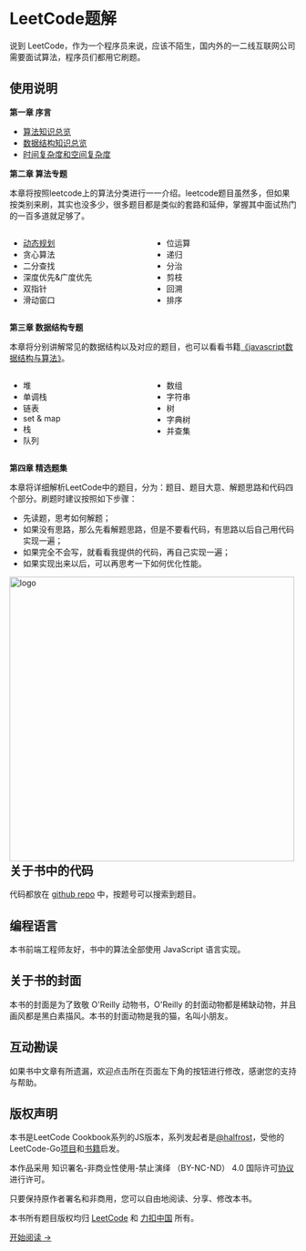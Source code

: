 # LeetCode题解

说到 LeetCode，作为一个程序员来说，应该不陌生，国内外的一二线互联网公司需要面试算法，程序员们都用它刷题。

## 使用说明

**第一章 序言**
- [算法知识总览](./outline/0_algorithm)
- [数据结构知识总览](./outline/1_data_structure)
- [时间复杂度和空间复杂度](./outline/2_complexity.md)

**第二章 算法专题**

本章将按照leetcode上的算法分类进行一一介绍。leetcode题目虽然多，但如果按类别来刷，其实也没多少，很多题目都是类似的套路和延伸，掌握其中面试热门的一百多道就足够了。

<html>
<div style="display: flex">
  <div style="flex: 1">
    <ul>
      <li><a href="./algorithm/2_dynamic_programming">动态规划</a></li>
      <li>贪心算法</li>
      <li>二分查找</li>
      <li>深度优先&广度优先</li>
      <li>双指针</li>
      <li>滑动窗口</li>
    </ul>
  </div>
  <div style="flex: 1">
    <ul>
      <li>位运算</li>
      <li>递归</li>
      <li>分治</li>
      <li>剪枝</li>
      <li>回溯</li>
      <li>排序</li>
    </ul>
  </div>
</div>
</html>

  
**第三章 数据结构专题**

本章将分别讲解常见的数据结构以及对应的题目，也可以看看书籍[《javascript数据结构与算法》](https://github.com/trekhleb/javascript-algorithms)。

<html>
<div style="display: flex">
  <div style="flex: 1">
    <ul>
      <li>堆</li>
      <li>单调栈</li>
      <li>链表</li>
      <li>set & map</li>
      <li>栈</li>
      <li>队列</li>
    </ul>
  </div>
  <div style="flex: 1">
    <ul>
      <li>数组</li>
      <li>字符串</li>
      <li>树</li>
      <li>字典树</li>
      <li>并查集</li>
    </ul>
  </div>
</div>
</html>




**第四章 精选题集**

本章将详细解析LeetCode中的题目，分为：题目、题目大意、解题思路和代码四个部分。刷题时建议按照如下步骤：
  - 先读题，思考如何解题；
  - 如果没有思路，那么先看解题思路，但是不要看代码，有思路以后自己用代码实现一遍；
  - 如果完全不会写，就看看我提供的代码，再自己实现一遍；
  - 如果实现出来以后，可以再思考一下如何优化性能。


<img src="http://mat1.gtimg.com/www/js/news/leetcode-js-logo.png" alt="logo" height="500" align="left" style="padding-right: 30px;"/>


## 关于书中的代码

代码都放在 [github repo](https://github.com/2xiao/fe) 中，按题号可以搜索到题目。

## 编程语言

本书前端工程师友好，书中的算法全部使用 JavaScript 语言实现。

## 关于书的封面

本书的封面是为了致敬 O'Reilly 动物书，O'Reilly 的封面动物都是稀缺动物，并且画风都是黑白素描风。本书的封面动物是我的猫，名叫小朋友。

## 互动勘误

如果书中文章有所遗漏，欢迎点击所在页面左下角的按钮进行修改，感谢您的支持与帮助。

## 版权声明

本书是LeetCode Cookbook系列的JS版本，系列发起者是[@halfrost](https://github.com/halfrost)，受他的LeetCode-Go[项目](https://github.com/halfrost/LeetCode-Go)和[书籍](https://books.halfrost.com/leetcode/)启发。

本作品采用 知识署名-非商业性使用-禁止演绎 （BY-NC-ND） 4.0 国际许可[协议](https://creativecommons.org/licenses/by-nc-nd/4.0/legalcode.zh-Hans) 进行许可。

只要保持原作者署名和非商用，您可以自由地阅读、分享、修改本书。

本书所有题目版权均归 [LeetCode](https://leetcode.com/) 和 [力扣中国](https://leetcode-cn.com/) 所有。

[开始阅读 ->](./outline/0_algorithm)
